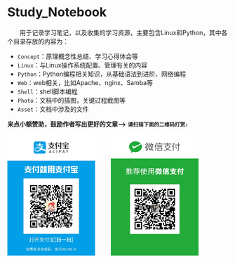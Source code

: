# Study_Notebook

&ensp;&ensp;&ensp;&ensp;用于记录学习笔记，以及收集的学习资源，主要包含Linux和Python，其中各个目录存放的内容为：

* `Concept`：原理概念性总结、学习心得体会等
* `Linux`：与Linux操作系统配置、管理有关的内容
* `Python`：Python编程相关知识，从基础语法到进阶、网络编程
* `Web`：web相关，比如Apache、nginx、Samba等
* `Shell`：shell脚本编程
* `Photo`：文档中的插图，关键过程截图等
* `Asset`：文档中涉及的文件

**来点小额赞助，鼓励作者写出更好的文章-->** **`请扫描下面的二维码打赏:`**  

<img alt="支付宝收款码" src="https://github.com/colinlee19860724/Study_Notebook/raw/master/Photo/colinlee_zhifubao.JPG" width="200" align=bottom /> &emsp;&emsp; <img alt="微信支付收款码" src="https://github.com/colinlee19860724/Study_Notebook/raw/master/Photo/colinlee_weixin.JPG" width="200" align=bottom />

